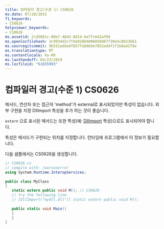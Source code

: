```yaml
---
title: 컴파일러 경고(수준 1) CS0626
ms.date: 07/20/2015
f1_keywords:
- CS0626
helpviewer_keywords:
- CS0626
ms.assetid: 2cd5061c-80e7-48d3-8d14-be7fc642af94
ms.openlocfilehash: 3c9934d2c7fda92884008850d67f39e4c8623b61
ms.sourcegitcommit: 9b552addadfb57fab0b9e7852ed4f1f1b8a42f8e
ms.translationtype: MT
ms.contentlocale: ko-KR
ms.lasthandoff: 04/23/2019
ms.locfileid: "61655993"
---
```

# <a name="compiler-warning-level-1-cs0626"></a>컴파일러 경고(수준 1) CS0626

메서드, 연산자 또는 접근자 'method'가 external로 표시되었지만 특성이 없습니다. 외부 구현을 지정 DllImport 특성을 추가 하는 것이 좋습니다.
  
 `extern` 으로 표시된 메서드는 또한 특성(예: [DllImport](xref:System.Runtime.InteropServices.DllImportAttribute) 특성)으로도 표시되어야 합니다.
  
 특성은 메서드가 구현되는 위치를 지정합니다. 런타임에 프로그램에서 이 정보가 필요합니다.  
  
 다음 샘플에서는 CS0626을 생성합니다.  
  
```csharp
// CS0626.cs  
// compile with: /warnaserror  
using System.Runtime.InteropServices;  
  
public class MyClass  
{  
   static extern public void M(); // CS0626  
   // try the following line  
   // [DllImport("mydll.dll")] static extern public void M();  
  
   public static void Main()  
   {  
   }  
}  
```
